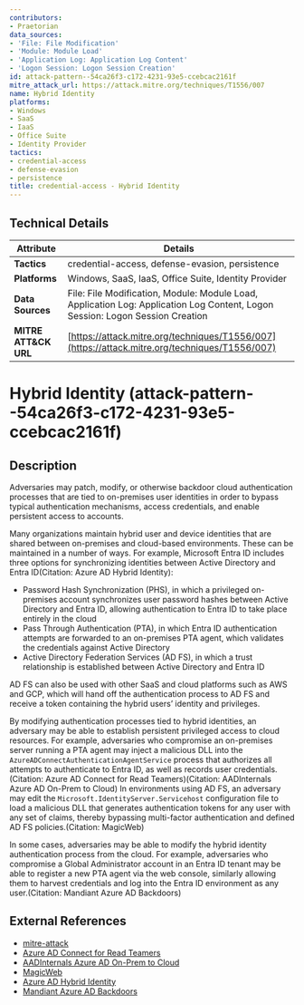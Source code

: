 ```yaml
---
contributors:
- Praetorian
data_sources:
- 'File: File Modification'
- 'Module: Module Load'
- 'Application Log: Application Log Content'
- 'Logon Session: Logon Session Creation'
id: attack-pattern--54ca26f3-c172-4231-93e5-ccebcac2161f
mitre_attack_url: https://attack.mitre.org/techniques/T1556/007
name: Hybrid Identity
platforms:
- Windows
- SaaS
- IaaS
- Office Suite
- Identity Provider
tactics:
- credential-access
- defense-evasion
- persistence
title: credential-access - Hybrid Identity
---
```


## Technical Details

| Attribute | Details |
|-----------|----------|
| **Tactics** | credential-access, defense-evasion, persistence |
| **Platforms** | Windows, SaaS, IaaS, Office Suite, Identity Provider |
| **Data Sources** | File: File Modification, Module: Module Load, Application Log: Application Log Content, Logon Session: Logon Session Creation |
| **MITRE ATT&CK URL** | [https://attack.mitre.org/techniques/T1556/007](https://attack.mitre.org/techniques/T1556/007) |

# Hybrid Identity (attack-pattern--54ca26f3-c172-4231-93e5-ccebcac2161f)

## Description
Adversaries may patch, modify, or otherwise backdoor cloud authentication processes that are tied to on-premises user identities in order to bypass typical authentication mechanisms, access credentials, and enable persistent access to accounts.  

Many organizations maintain hybrid user and device identities that are shared between on-premises and cloud-based environments. These can be maintained in a number of ways. For example, Microsoft Entra ID includes three options for synchronizing identities between Active Directory and Entra ID(Citation: Azure AD Hybrid Identity):

* Password Hash Synchronization (PHS), in which a privileged on-premises account synchronizes user password hashes between Active Directory and Entra ID, allowing authentication to Entra ID to take place entirely in the cloud 
* Pass Through Authentication (PTA), in which Entra ID authentication attempts are forwarded to an on-premises PTA agent, which validates the credentials against Active Directory 
* Active Directory Federation Services (AD FS), in which a trust relationship is established between Active Directory and Entra ID 

AD FS can also be used with other SaaS and cloud platforms such as AWS and GCP, which will hand off the authentication process to AD FS and receive a token containing the hybrid users’ identity and privileges. 

By modifying authentication processes tied to hybrid identities, an adversary may be able to establish persistent privileged access to cloud resources. For example, adversaries who compromise an on-premises server running a PTA agent may inject a malicious DLL into the `AzureADConnectAuthenticationAgentService` process that authorizes all attempts to authenticate to Entra ID, as well as records user credentials.(Citation: Azure AD Connect for Read Teamers)(Citation: AADInternals Azure AD On-Prem to Cloud) In environments using AD FS, an adversary may edit the `Microsoft.IdentityServer.Servicehost` configuration file to load a malicious DLL that generates authentication tokens for any user with any set of claims, thereby bypassing multi-factor authentication and defined AD FS policies.(Citation: MagicWeb)

In some cases, adversaries may be able to modify the hybrid identity authentication process from the cloud. For example, adversaries who compromise a Global Administrator account in an Entra ID tenant may be able to register a new PTA agent via the web console, similarly allowing them to harvest credentials and log into the Entra ID environment as any user.(Citation: Mandiant Azure AD Backdoors)

## External References
- [mitre-attack](https://attack.mitre.org/techniques/T1556/007)
- [Azure AD Connect for Read Teamers](https://blog.xpnsec.com/azuread-connect-for-redteam/)
- [AADInternals Azure AD On-Prem to Cloud](https://o365blog.com/post/on-prem_admin/)
- [MagicWeb](https://www.microsoft.com/security/blog/2022/08/24/magicweb-nobeliums-post-compromise-trick-to-authenticate-as-anyone/)
- [Azure AD Hybrid Identity](https://learn.microsoft.com/en-us/azure/active-directory/hybrid/choose-ad-authn)
- [Mandiant Azure AD Backdoors](https://www.mandiant.com/resources/detecting-microsoft-365-azure-active-directory-backdoors)
